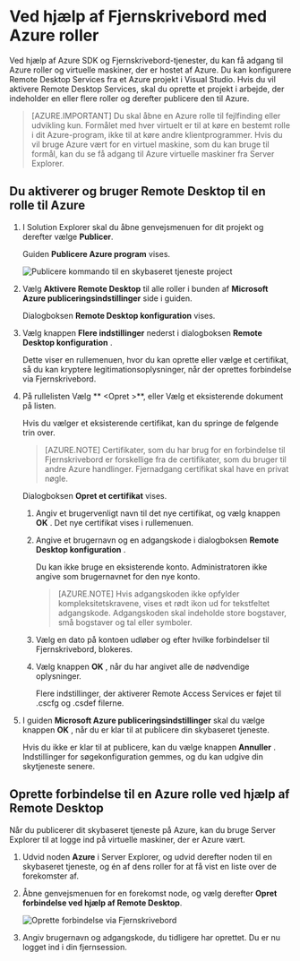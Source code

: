 <properties 
   pageTitle="Ved hjælp af Fjernskrivebord med Azure roller | Microsoft Azure"
   description="Ved hjælp af Fjernskrivebord med Azure roller"
   services="visual-studio-online"
   documentationCenter="na"
   authors="TomArcher"
   manager="douge"
   editor="" />
<tags 
   ms.service="multiple"
   ms.devlang="multiple"
   ms.topic="article"
   ms.tgt_pltfrm="na"
   ms.workload="na"
   ms.date="08/15/2016"
   ms.author="tarcher" />

# <a name="using-remote-desktop-with-azure-roles"></a>Ved hjælp af Fjernskrivebord med Azure roller

Ved hjælp af Azure SDK og Fjernskrivebord-tjenester, du kan få adgang til Azure roller og virtuelle maskiner, der er hostet af Azure. Du kan konfigurere Remote Desktop Services fra et Azure projekt i Visual Studio. Hvis du vil aktivere Remote Desktop Services, skal du oprette et projekt i arbejde, der indeholder en eller flere roller og derefter publicere den til Azure.

>[AZURE.IMPORTANT] Du skal åbne en Azure rolle til fejlfinding eller udvikling kun. Formålet med hver virtuelt er til at køre en bestemt rolle i dit Azure-program, ikke til at køre andre klientprogrammer. Hvis du vil bruge Azure vært for en virtuel maskine, som du kan bruge til formål, kan du se få adgang til Azure virtuelle maskiner fra Server Explorer.

## <a name="to-enable-and-use-remote-desktop-for-an-azure-role"></a>Du aktiverer og bruger Remote Desktop til en rolle til Azure

1. I Solution Explorer skal du åbne genvejsmenuen for dit projekt og derefter vælge **Publicer**.

    Guiden **Publicere Azure program** vises.

    ![Publicere kommando til en skybaseret tjeneste project](./media/vs-azure-tools-remote-desktop-roles/IC799161.png)

1. Vælg **Aktivere Remote Desktop** til alle roller i bunden af **Microsoft Azure publiceringsindstillinger** side i guiden. 

    Dialogboksen **Remote Desktop konfiguration** vises.

1. Vælg knappen **Flere indstillinger** nederst i dialogboksen **Remote Desktop konfiguration** . 
 
    Dette viser en rullemenuen, hvor du kan oprette eller vælge et certifikat, så du kan kryptere legitimationsoplysninger, når der oprettes forbindelse via Fjernskrivebord.

1. På rullelisten Vælg ** &lt;Opret >**, eller Vælg et eksisterende dokument på listen. 

    Hvis du vælger et eksisterende certifikat, kan du springe de følgende trin over.

    >[AZURE.NOTE] Certifikater, som du har brug for en forbindelse til Fjernskrivebord er forskellige fra de certifikater, som du bruger til andre Azure handlinger. Fjernadgang certifikat skal have en privat nøgle.

    Dialogboksen **Opret et certifikat** vises.

    1. Angiv et brugervenligt navn til det nye certifikat, og vælg knappen **OK** . Det nye certifikat vises i rullemenuen.

    1. Angive et brugernavn og en adgangskode i dialogboksen **Remote Desktop konfiguration** .
    
        Du kan ikke bruge en eksisterende konto. Administratoren ikke angive som brugernavnet for den nye konto.

        >[AZURE.NOTE] Hvis adgangskoden ikke opfylder kompleksitetskravene, vises et rødt ikon ud for tekstfeltet adgangskode. Adgangskoden skal indeholde store bogstaver, små bogstaver og tal eller symboler.

    1. Vælg en dato på kontoen udløber og efter hvilke forbindelser til Fjernskrivebord, blokeres.

    1. Vælg knappen **OK** , når du har angivet alle de nødvendige oplysninger.
    
        Flere indstillinger, der aktiverer Remote Access Services er føjet til .cscfg og .csdef filerne.

1. I guiden **Microsoft Azure publiceringsindstillinger** skal du vælge knappen **OK** , når du er klar til at publicere din skybaseret tjeneste.

    Hvis du ikke er klar til at publicere, kan du vælge knappen **Annuller** . Indstillinger for søgekonfiguration gemmes, og du kan udgive din skytjeneste senere.

## <a name="connect-to-an-azure-role-by-using-remote-desktop"></a>Oprette forbindelse til en Azure rolle ved hjælp af Remote Desktop

Når du publicerer dit skybaseret tjeneste på Azure, kan du bruge Server Explorer til at logge ind på virtuelle maskiner, der er Azure vært. 

1. Udvid noden **Azure** i Server Explorer, og udvid derefter noden til en skybaseret tjeneste, og én af dens roller for at få vist en liste over de forekomster af.

1. Åbne genvejsmenuen for en forekomst node, og vælg derefter **Opret forbindelse ved hjælp af Remote Desktop**.

    ![Oprette forbindelse via Fjernskrivebord](./media/vs-azure-tools-remote-desktop-roles/IC799162.png)

1. Angiv brugernavn og adgangskode, du tidligere har oprettet. Du er nu logget ind i din fjernsession.


